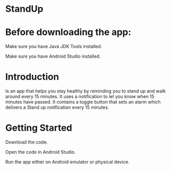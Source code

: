# StandUp

# Before downloading the app:

Make sure you have Java JDK Tools installed. 

Make sure you have Android Studio installed.

# Introduction

Is an app that helps you stay healthy by reminding you to stand up and walk around every 15 minutes. It uses a notification to let you know when 15 minutes have passed.  It contains a toggle button that sets an alarm which delivers a Stand up notification every 15 minutes.

# Getting Started

Download the code.

Open the code in Android Studio.

Run the app either on Android emulator or physical device.
